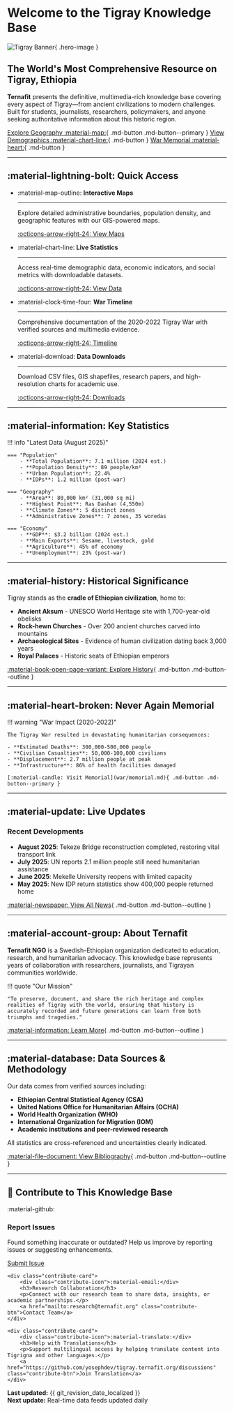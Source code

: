 # Welcome to the Tigray Knowledge Base

<div class="hero-section" markdown>

![Tigray Banner](assets/images/tigray-hero.jpg){ .hero-image }

## The World's Most Comprehensive Resource on Tigray, Ethiopia

**Ternafit** presents the definitive, multimedia-rich knowledge base covering every aspect of Tigray—from ancient civilizations to modern challenges. Built for students, journalists, researchers, policymakers, and anyone seeking authoritative information about this historic region.

[Explore Geography :material-map:](01-geography.md){ .md-button .md-button--primary }
[View Demographics :material-chart-line:](02-demographics.md){ .md-button }
[War Memorial :material-heart:](06-war-memorial.md){ .md-button }

</div>

---

## :material-lightning-bolt: Quick Access

<div class="grid cards" markdown>

-   :material-map-outline: **Interactive Maps**

    ---

    Explore detailed administrative boundaries, population density, and geographic features with our GIS-powered maps.

    [:octicons-arrow-right-24: View Maps](geography/maps.md)

-   :material-chart-line: **Live Statistics**

    ---

    Access real-time demographic data, economic indicators, and social metrics with downloadable datasets.

    [:octicons-arrow-right-24: View Data](demographics/population.md)

-   :material-clock-time-four: **War Timeline**

    ---

    Comprehensive documentation of the 2020-2022 Tigray War with verified sources and multimedia evidence.

    [:octicons-arrow-right-24: Timeline](war/timeline.md)

-   :material-download: **Data Downloads**

    ---

    Download CSV files, GIS shapefiles, research papers, and high-resolution charts for academic use.

    [:octicons-arrow-right-24: Downloads](08-downloads.md)

</div>

---

## :material-information: Key Statistics

!!! info "Latest Data (August 2025)"

    === "Population"
        - **Total Population**: 7.1 million (2024 est.)
        - **Population Density**: 89 people/km²
        - **Urban Population**: 22.4%
        - **IDPs**: 1.2 million (post-war)

    === "Geography"
        - **Area**: 80,000 km² (31,000 sq mi)
        - **Highest Point**: Ras Dashan (4,550m)
        - **Climate Zones**: 5 distinct zones
        - **Administrative Zones**: 7 zones, 35 woredas

    === "Economy"
        - **GDP**: $3.2 billion (2024 est.)
        - **Main Exports**: Sesame, livestock, gold
        - **Agriculture**: 45% of economy
        - **Unemployment**: 23% (post-war)

---

## :material-history: Historical Significance

Tigray stands as the **cradle of Ethiopian civilization**, home to:

- **Ancient Aksum** - UNESCO World Heritage site with 1,700-year-old obelisks
- **Rock-hewn Churches** - Over 200 ancient churches carved into mountains
- **Archaeological Sites** - Evidence of human civilization dating back 3,000 years
- **Royal Palaces** - Historic seats of Ethiopian emperors

[:material-book-open-page-variant: Explore History](05-history-culture.md){ .md-button .md-button--outline }

---

## :material-heart-broken: Never Again Memorial

!!! warning "War Impact (2020-2022)"

    The Tigray War resulted in devastating humanitarian consequences:
    
    - **Estimated Deaths**: 300,000-500,000 people
    - **Civilian Casualties**: 50,000-100,000 civilians
    - **Displacement**: 2.7 million people at peak
    - **Infrastructure**: 86% of health facilities damaged
    
    [:material-candle: Visit Memorial](war/memorial.md){ .md-button .md-button--primary }

---

## :material-update: Live Updates

<div class="news-feed" markdown>

### Recent Developments

- **August 2025**: Tekeze Bridge reconstruction completed, restoring vital transport link
- **July 2025**: UN reports 2.1 million people still need humanitarian assistance
- **June 2025**: Mekelle University reopens with limited capacity
- **May 2025**: New IDP return statistics show 400,000 people returned home

[:material-newspaper: View All News](current/news.md){ .md-button .md-button--outline }

</div>

---

## :material-account-group: About Ternafit

**Ternafit NGO** is a Swedish-Ethiopian organization dedicated to education, research, and humanitarian advocacy. This knowledge base represents years of collaboration with researchers, journalists, and Tigrayan communities worldwide.

!!! quote "Our Mission"
    
    "To preserve, document, and share the rich heritage and complex realities of Tigray with the world, ensuring that history is accurately recorded and future generations can learn from both triumphs and tragedies."

[:material-information: Learn More](about.md){ .md-button .md-button--outline }

---

## :material-database: Data Sources & Methodology

Our data comes from verified sources including:

- **Ethiopian Central Statistical Agency (CSA)**
- **United Nations Office for Humanitarian Affairs (OCHA)**
- **World Health Organization (WHO)**
- **International Organization for Migration (IOM)**
- **Academic institutions and peer-reviewed research**

All statistics are cross-referenced and uncertainties clearly indicated.

[:material-file-document: View Bibliography](resources/bibliography.md){ .md-button .md-button--outline }

---

<div class="contribute-section" markdown>

## 🤝 Contribute to This Knowledge Base

<div class="contribute-grid">
    <div class="contribute-card">
        <div class="contribute-icon">:material-github:</div>
        <h3>Report Issues</h3>
        <p>Found something inaccurate or outdated? Help us improve by reporting issues or suggesting enhancements.</p>
        <a href="https://github.com/yosephdev/tigray.ternafit.org/issues" class="contribute-btn">Submit Issue</a>
    </div>
    
    <div class="contribute-card">
        <div class="contribute-icon">:material-email:</div>
        <h3>Research Collaboration</h3>
        <p>Connect with our research team to share data, insights, or academic partnerships.</p>
        <a href="mailto:research@ternafit.org" class="contribute-btn">Contact Team</a>
    </div>
    
    <div class="contribute-card">
        <div class="contribute-icon">:material-translate:</div>
        <h3>Help with Translations</h3>
        <p>Support multilingual access by helping translate content into Tigrigna and other languages.</p>
        <a href="https://github.com/yosephdev/tigray.ternafit.org/discussions" class="contribute-btn">Join Translation</a>
    </div>
</div>

<div class="update-info">
    <div class="update-item">
        <strong>Last updated:</strong> {{ git_revision_date_localized }}
    </div>
    <div class="update-item">
        <strong>Next update:</strong> Real-time data feeds updated daily
    </div>
</div>
